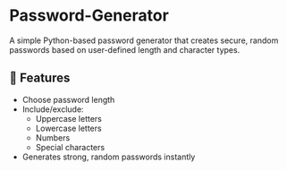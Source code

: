 # Password-Generator

A simple Python-based password generator that creates secure, random passwords based on user-defined length and character types.

## 🚀 Features

- Choose password length
- Include/exclude:
  - Uppercase letters
  - Lowercase letters
  - Numbers
  - Special characters
- Generates strong, random passwords instantly
